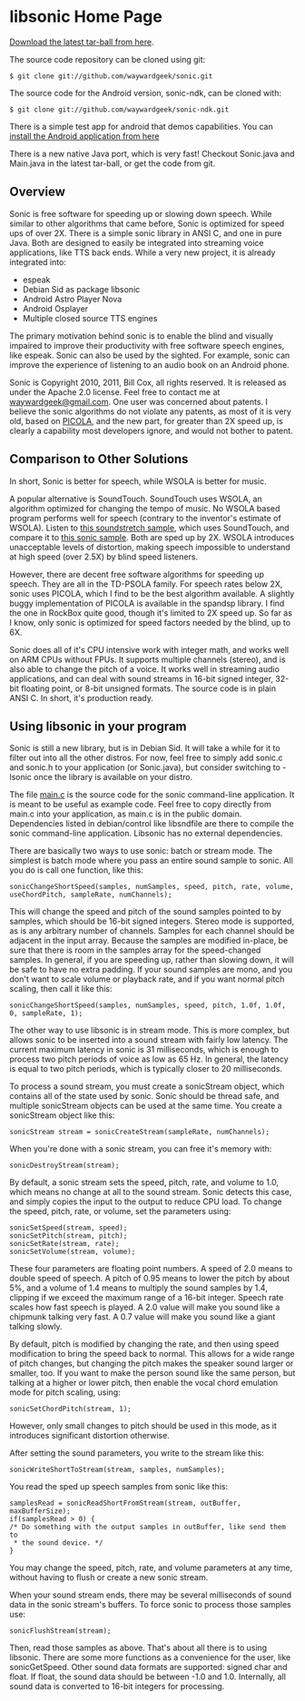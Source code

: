 # libsonic Home Page

[Download the latest tar-ball from here](download).

The source code repository can be cloned using git:

    $ git clone git://github.com/waywardgeek/sonic.git

The source code for the Android version, sonic-ndk, can be cloned with:

    $ git clone git://github.com/waywardgeek/sonic-ndk.git

There is a simple test app for android that demos capabilities.  You can
[install the Android application from here](Sonic-NDK.apk)

There is a new native Java port, which is very fast!  Checkout Sonic.java and
Main.java in the latest tar-ball, or get the code from git.

## Overview

Sonic is free software for speeding up or slowing down speech.  While similar to
other algorithms that came before, Sonic is optimized for speed ups of over 2X.
There is a simple sonic library in ANSI C, and one in pure Java.  Both are
designed to easily be integrated into streaming voice applications, like TTS
back ends.  While a very new project, it is already integrated into:

- espeak
- Debian Sid as package libsonic
- Android Astro Player Nova
- Android Osplayer
- Multiple closed source TTS engines

The primary motivation behind sonic is to enable the blind and visually impaired
to improve their productivity with free software speech engines, like espeak.
Sonic can also be used by the sighted.  For example, sonic can improve the
experience of listening to an audio book on an Android phone.

Sonic is Copyright 2010, 2011, Bill Cox, all rights reserved.  It is released
as under the Apache 2.0 license.  Feel free to contact me at
<waywardgeek@gmail.com>.  One user was concerned about patents.  I believe the
sonic algorithms do not violate any patents, as most of it is very old, based
on [PICOLA](https://web.archive.org/web/20120731100136/http://keizai.yokkaichi-u.ac.jp/~ikeda/research/picola.html), and
the new part, for greater than 2X speed up, is clearly a capability most
developers ignore, and would not bother to patent.

## Comparison to Other Solutions

In short, Sonic is better for speech, while WSOLA is better for music.

A popular alternative is SoundTouch.  SoundTouch uses WSOLA, an algorithm
optimized for changing the tempo of music.  No WSOLA based program performs well
for speech (contrary to the inventor's estimate of WSOLA).  Listen to [this
soundstretch sample](soundstretch.wav), which uses SoundTouch, and compare
it to [this sonic sample](sonic.wav).  Both are sped up by 2X.  WSOLA
introduces unacceptable levels of distortion, making speech impossible to
understand at high speed (over 2.5X) by blind speed listeners.

However, there are decent free software algorithms for speeding up speech.  They
are all in the TD-PSOLA family.  For speech rates below 2X, sonic uses PICOLA,
which I find to be the best algorithm available.  A slightly buggy
implementation of PICOLA is available in the spandsp library.  I find the one in
RockBox quite good, though it's limited to 2X speed up.  So far as I know, only
sonic is optimized for speed factors needed by the blind, up to 6X.

Sonic does all of it's CPU intensive work with integer math, and works well on
ARM CPUs without FPUs.  It supports multiple channels (stereo), and is also able
to change the pitch of a voice.  It works well in streaming audio applications,
and can deal with sound streams in 16-bit signed integer, 32-bit floating point,
or 8-bit unsigned formats.  The source code is in plain ANSI C.  In short, it's
production ready.

## Using libsonic in your program

Sonic is still a new library, but is in Debian Sid.  It will take a while
for it to filter out into all the other distros.  For now, feel free to simply
add sonic.c and sonic.h to your application (or Sonic.java), but consider
switching to -lsonic once the library is available on your distro.

The file [main.c](main.c) is the source code for the sonic command-line application.  It
is meant to be useful as example code.  Feel free to copy directly from main.c
into your application, as main.c is in the public domain.  Dependencies listed
in debian/control like libsndfile are there to compile the sonic command-line
application.  Libsonic has no external dependencies.

There are basically two ways to use sonic: batch or stream mode.  The simplest
is batch mode where you pass an entire sound sample to sonic.  All you do is
call one function, like this:

    sonicChangeShortSpeed(samples, numSamples, speed, pitch, rate, volume, useChordPitch, sampleRate, numChannels);

This will change the speed and pitch of the sound samples pointed to by samples,
which should be 16-bit signed integers.  Stereo mode is supported, as
is any arbitrary number of channels.  Samples for each channel should be
adjacent in the input array.  Because the samples are modified in-place, be sure
that there is room in the samples array for the speed-changed samples.  In
general, if you are speeding up, rather than slowing down, it will be safe to
have no extra padding.  If your sound samples are mono, and you don't want to
scale volume or playback rate, and if you want normal pitch scaling, then call
it like this:

    sonicChangeShortSpeed(samples, numSamples, speed, pitch, 1.0f, 1.0f, 0, sampleRate, 1);

The other way to use libsonic is in stream mode.  This is more complex, but
allows sonic to be inserted into a sound stream with fairly low latency.  The
current maximum latency in sonic is 31 milliseconds, which is enough to process
two pitch periods of voice as low as 65 Hz.  In general, the latency is equal to
two pitch periods, which is typically closer to 20 milliseconds.

To process a sound stream, you must create a sonicStream object, which contains
all of the state used by sonic.  Sonic should be thread safe, and multiple
sonicStream objects can be used at the same time.  You create a sonicStream
object like this:

    sonicStream stream = sonicCreateStream(sampleRate, numChannels);

When you're done with a sonic stream, you can free it's memory with:

    sonicDestroyStream(stream);

By default, a sonic stream sets the speed, pitch, rate, and volume to 1.0, which means
no change at all to the sound stream.  Sonic detects this case, and simply
copies the input to the output to reduce CPU load.  To change the speed, pitch,
rate, or volume, set the parameters using:

    sonicSetSpeed(stream, speed);
    sonicSetPitch(stream, pitch);
    sonicSetRate(stream, rate);
    sonicSetVolume(stream, volume);

These four parameters are floating point numbers.  A speed of 2.0 means to
double speed of speech.  A pitch of 0.95 means to lower the pitch by about 5%,
and a volume of 1.4 means to multiply the sound samples by 1.4, clipping if we
exceed the maximum range of a 16-bit integer.  Speech rate scales how fast
speech is played.  A 2.0 value will make you sound like a chipmunk talking very
fast.  A 0.7 value will make you sound like a giant talking slowly.

By default, pitch is modified by changing the rate, and then using speed
modification to bring the speed back to normal.  This allows for a wide range of
pitch changes, but changing the pitch makes the speaker sound larger or smaller,
too.  If you want to make the person sound like the same person, but talking at
a higher or lower pitch, then enable the vocal chord emulation mode for pitch
scaling, using:

    sonicSetChordPitch(stream, 1);

However, only small changes to pitch should be used in this mode, as it
introduces significant distortion otherwise.

After setting the sound parameters, you write to the stream like this:

    sonicWriteShortToStream(stream, samples, numSamples);

You read the sped up speech samples from sonic like this:

    samplesRead = sonicReadShortFromStream(stream, outBuffer, maxBufferSize);
    if(samplesRead > 0) {
	/* Do something with the output samples in outBuffer, like send them to
	 * the sound device. */
    }

You may change the speed, pitch, rate, and volume parameters at any time, without
having to flush or create a new sonic stream.

When your sound stream ends, there may be several milliseconds of sound data in
the sonic stream's buffers.  To force sonic to process those samples use:

    sonicFlushStream(stream);

Then, read those samples as above.  That's about all there is to using libsonic.
There are some more functions as a convenience for the user, like
sonicGetSpeed.  Other sound data formats are supported: signed char and float.
If float, the sound data should be between -1.0 and 1.0.  Internally, all sound
data is converted to 16-bit integers for processing.
